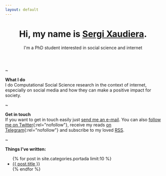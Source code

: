 ```yaml
---
layout: default
---
```

<header>
	<h1>Hi, my name is <a href="/">Sergi Xaudiera</a>.</h1>
	<aside>I'm a PhD student interested in social science and internet</aside>
</header>

~

**What I do**  
I do Computational Social Science research in the context of internet, especially on social media and how they can make a positive impact for society.

~

**Get in touch**  
If you want to get in touch easily just [send me an e-mail](mailto:sergi@xaudiera.xyz). You can also [follow me on Twitter](http://twitter.com/SergiXaudiera){:rel="nofollow"}, receive my reads [on Telegram](https://t.me/readingx){:rel="nofollow"} and subscribe to my loved [RSS](https://sergi.xaudiera.xyz/feed.xml).

~

**Things I’ve written:**
<ul>
  {% for post in site.categories.portada limit:10 %}
    <li>
      <a href="{{ post.url }}">{{ post.title }}</a> 
    </li>
  {% endfor %}
</ul>